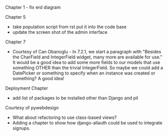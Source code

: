 Chapter 1
	- fix erd diagram

Chapter 5
- take population script from rst put it into the code base
- update the screen shot of the admin interface

Chapter 7
- Courtesy of Can Obanoglu - In 7.2.1, we start a paragraph with "Besides the CharField and IntegerField widget, many more are available for use." It would be a good idea to add some more fields to our models that use something OTHER than the trivial IntegerField. So maybe we could add a DatePicker or something to specify when an instance was created or something? A good idea!

Deployment Chapter
- add list of packages to be installed other than Django and pil

Courtesy of pywebdesign
- What about refactoring to use class-based views?
- Adding a chapter to show how django-allauth could be used to integrate signups.